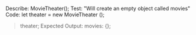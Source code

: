 Describe: MovieTheater();
Test: "Will create an empty object called movies"
Code: let theater = new MovieTheater ();
>theater;
Expected Output: movies: {};